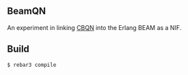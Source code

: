 ## BeamQN

An experiment in linking [CBQN](https://github.com/dzaima/CBQN) into the Erlang BEAM as a NIF. 

Build
-----

    $ rebar3 compile
